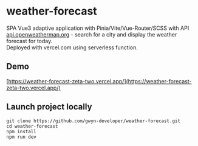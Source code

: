 # weather-forecast

SPA Vue3 adaptive application with Pinia/Vite/Vue-Router/SCSS with API [api.openweathermap.org](https://api.openweathermap.org/) - search for a city and display the weather forecast for today.<br/>
Deployed with vercel.com using serverless function.

## Demo
[https://weather-forecast-zeta-two.vercel.app/](https://weather-forecast-zeta-two.vercel.app/)

## Launch project locally
```
git clone https://github.com/gwyn-developer/weather-forecast.git
cd weather-forecast
npm install
npm run dev
```